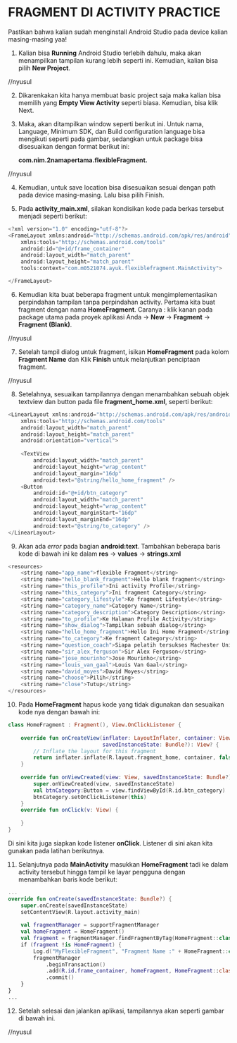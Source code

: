# FRAGMENT DI ACTIVITY PRACTICE

Pastikan bahwa kalian sudah menginstall Android Studio pada device kalian masing-masing yaa!

1. Kalian bisa **Running** Android Studio terlebih dahulu, maka akan menampilkan tampilan kurang lebih seperti ini. Kemudian, kalian bisa pilih **New Project**.

//nyusul

2. Dikarenkakan kita hanya membuat basic project saja maka kalian bisa memilih yang **Empty View Activity** seperti biasa. Kemudian, bisa klik Next.

3. Maka, akan ditampilkan window seperti berikut ini. Untuk nama, Language, Minimum SDK, dan Build configuration language bisa mengikuti seperti pada gambar, sedangkan untuk package bisa disesuaikan dengan format berikut ini:

    **com.nim.2namapertama.flexibleFragment.**

  //nyusul

4. Kemudian, untuk save location bisa disesuaikan sesuai dengan path pada device masing-masing. Lalu bisa pilih Finish.

5. Pada **activity_main.xml**, silakan kondisikan kode pada berkas tersebut menjadi seperti berikut:

``` kotlin
<?xml version="1.0" encoding="utf-8"?>
<FrameLayout xmlns:android="http://schemas.android.com/apk/res/android"
    xmlns:tools="http://schemas.android.com/tools"
    android:id="@+id/frame_container"
    android:layout_width="match_parent"
    android:layout_height="match_parent"
    tools:context="com.m0521074.ayuk.flexiblefragment.MainActivity">

</FrameLayout>
```

6. Kemudian kita buat beberapa fragment untuk mengimplementasikan perpindahan tampilan tanpa perpindahan activity. Pertama kita buat fragment dengan nama **HomeFragment**. Caranya : klik kanan pada package utama pada proyek aplikasi Anda → **New** → **Fragment** → **Fragment (Blank)**.

//nyusul

7. Setelah tampil dialog untuk fragment, isikan **HomeFragment** pada kolom **Fragment Name** dan Klik **Finish** untuk melanjutkan penciptaan fragment.

//nyusul

8. Setelahnya, sesuaikan tampilannya dengan menambahkan sebuah objek textview dan button pada file **fragment_home.xml**, seperti berikut:
```kotlin
<LinearLayout xmlns:android="http://schemas.android.com/apk/res/android"
    xmlns:tools="http://schemas.android.com/tools"
    android:layout_width="match_parent"
    android:layout_height="match_parent"
    android:orientation="vertical">
 
    <TextView
        android:layout_width="match_parent"
        android:layout_height="wrap_content"
        android:layout_margin="16dp"
        android:text="@string/hello_home_fragment" />
    <Button
        android:id="@+id/btn_category"
        android:layout_width="match_parent"
        android:layout_height="wrap_content"
        android:layout_marginStart="16dp"
        android:layout_marginEnd="16dp"
        android:text="@string/to_category" />
</LinearLayout>
```

9.  Akan ada *error* pada bagian **android:text**. Tambahkan beberapa baris kode di bawah ini ke dalam **res** -> **values** -> **strings.xml**
```kotlin
<resources>
    <string name="app_name">flexible Fragment</string>
    <string name="hello_blank_fragment">Hello blank fragment</string>
    <string name="this_profile">Ini activity Profile</string>
    <string name="this_category">Ini fragment Category</string>
    <string name="category_lifestyle">Ke fragment Lifestyle</string>
    <string name="category_name">Category Name</string>
    <string name="category_description">Category Description</string>
    <string name="to_profile">Ke Halaman Profile Activity</string>
    <string name="show_dialog">Tampilkan sebuah dialog</string>
    <string name="hello_home_fragment">Hello Ini Home Fragment</string>
    <string name="to_category">Ke fragment Category</string>
    <string name="question_coach">Siapa pelatih tersukses Machester United?</string>
    <string name="sir_alex_ferguson">Sir Alex Ferguson</string>
    <string name="jose_mourinho">Jose Mourinho</string>
    <string name="louis_van_gaal">Louis Van Gaal</string>
    <string name="david_moyes">David Moyes</string>
    <string name="choose">Pilih</string>
    <string name="close">Tutup</string>
</resources>
```

10.  Pada **HomeFragment** hapus kode yang tidak digunakan dan sesuaikan kode nya dengan bawah ini:
```kotlin
class HomeFragment : Fragment(), View.OnClickListener {
 
    override fun onCreateView(inflater: LayoutInflater, container: ViewGroup?,
                              savedInstanceState: Bundle?): View? {
        // Inflate the layout for this fragment
        return inflater.inflate(R.layout.fragment_home, container, false)
    }
 
    override fun onViewCreated(view: View, savedInstanceState: Bundle?) {
        super.onViewCreated(view, savedInstanceState)
        val btnCategory:Button = view.findViewById(R.id.btn_category)
        btnCategory.setOnClickListener(this)    
    }
    override fun onClick(v: View) {
       
    }
}
```
Di sini kita juga siapkan kode listener **onClick**. Listener di sini akan kita gunakan pada latihan berikutnya.

11.  Selanjutnya pada **MainActivity** masukkan **HomeFragment** tadi ke dalam activity tersebut hingga tampil ke layar pengguna dengan menambahkan baris kode berikut:
```kotlin
...
override fun onCreate(savedInstanceState: Bundle?) {
    super.onCreate(savedInstanceState)
    setContentView(R.layout.activity_main)
 
    val fragmentManager = supportFragmentManager
    val homeFragment = HomeFragment()
    val fragment = fragmentManager.findFragmentByTag(HomeFragment::class.java.simpleName)
    if (fragment !is HomeFragment) {
        Log.d("MyFlexibleFragment", "Fragment Name :" + HomeFragment::class.java.simpleName)
        fragmentManager
            .beginTransaction()
            .add(R.id.frame_container, homeFragment, HomeFragment::class.java.simpleName)
            .commit()
    }
}
...
```

12. Setelah selesai dan jalankan aplikasi, tampilannya akan seperti gambar di bawah ini.

//nyusul


